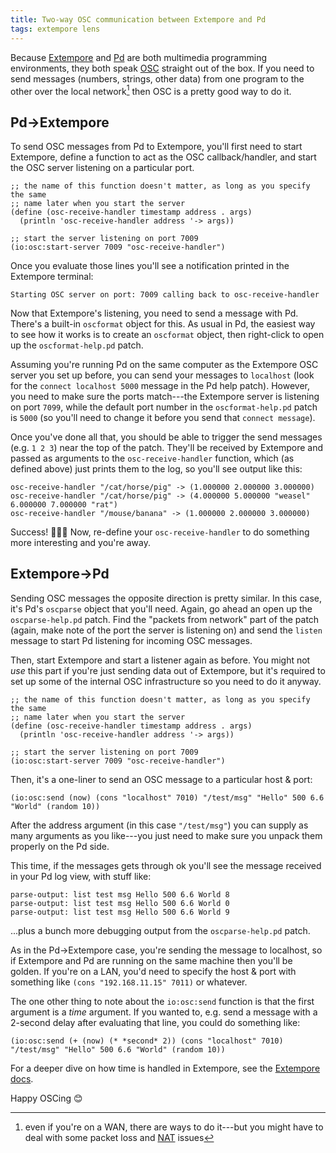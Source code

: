 ```yaml
---
title: Two-way OSC communication between Extempore and Pd
tags: extempore lens
---
```


Because [Extempore](https://github.com/digego/extempore) and
[Pd](https://puredata.info) are both multimedia programming environments, they
both speak [OSC](https://en.wikipedia.org/wiki/Open_Sound_Control) straight out
of the box. If you need to send messages (numbers, strings, other data) from one
program to the other over the local network[^lan] then OSC is a pretty good way
to do it.

[^lan]:
    even if you're on a WAN, there are ways to do it---but you might have to
    deal with some packet loss and
    [NAT](https://en.wikipedia.org/wiki/Network_address_translation) issues

## Pd->Extempore

To send OSC messages from Pd to Extempore, you'll first need to start Extempore,
define a function to act as the OSC callback/handler, and start the OSC server
listening on a particular port.

```xtlang
;; the name of this function doesn't matter, as long as you specify the same
;; name later when you start the server
(define (osc-receive-handler timestamp address . args)
  (println 'osc-receive-handler address '-> args))

;; start the server listening on port 7009
(io:osc:start-server 7009 "osc-receive-handler")
```

Once you evaluate those lines you'll see a notification printed in the Extempore
terminal:

    Starting OSC server on port: 7009 calling back to osc-receive-handler

Now that Extempore's listening, you need to send a message with Pd. There's a
built-in `oscformat` object for this. As usual in Pd, the easiest way to see how
it works is to create an `oscformat` object, then right-click to open up the
`oscformat-help.pd` patch.

Assuming you're running Pd on the same computer as the Extempore OSC server you
set up before, you can send your messages to `localhost` (look for the `connect
localhost 5000` message in the Pd help patch). However, you need to make sure
the ports match---the Extempore server is listening on port `7099`, while the
default port number in the `oscformat-help.pd` patch is `5000` (so you'll need
to change it before you send that `connect message`).

Once you've done all that, you should be able to trigger the send messages (e.g.
`1 2 3`) near the top of the patch. They'll be received by Extempore and passed
as arguments to the `osc-receive-handler` function, which (as defined above)
just prints them to the log, so you'll see output like this:

    osc-receive-handler "/cat/horse/pig" -> (1.000000 2.000000 3.000000)
    osc-receive-handler "/cat/horse/pig" -> (4.000000 5.000000 "weasel" 6.000000 7.000000 "rat")
    osc-receive-handler "/mouse/banana" -> (1.000000 2.000000 3.000000)

Success! 🙌🎉🙌 Now, re-define your `osc-receive-handler` to do something more
interesting and you're away.

## Extempore->Pd

Sending OSC messages the opposite direction is pretty similar. In this case,
it's Pd's `oscparse` object that you'll need. Again, go ahead an open up the
`oscparse-help.pd` patch. Find the "packets from network" part of the patch
(again, make note of the port the server is listening on) and send the `listen`
message to start Pd listening for incoming OSC messages.

Then, start Extempore and start a listener again as before. You might not _use_
this part if you're just sending data out of Extempore, but it's required to set
up some of the internal OSC infrastructure so you need to do it anyway.

```xtlang
;; the name of this function doesn't matter, as long as you specify the same
;; name later when you start the server
(define (osc-receive-handler timestamp address . args)
  (println 'osc-receive-handler address '-> args))

;; start the server listening on port 7009
(io:osc:start-server 7009 "osc-receive-handler")
```

Then, it's a one-liner to send an OSC message to a particular host & port:

```xtlang
(io:osc:send (now) (cons "localhost" 7010) "/test/msg" "Hello" 500 6.6 "World" (random 10))
```

After the address argument (in this case `"/test/msg"`) you can supply as many
arguments as you like---you just need to make sure you unpack them properly on
the Pd side.

This time, if the messages gets through ok you'll see the message received in
your Pd log view, with stuff like:

    parse-output: list test msg Hello 500 6.6 World 8
    parse-output: list test msg Hello 500 6.6 World 0
    parse-output: list test msg Hello 500 6.6 World 9

...plus a bunch more debugging output from the `oscparse-help.pd` patch.

As in the Pd->Extempore case, you're sending the message to localhost, so if
Extempore and Pd are running on the same machine then you'll be golden. If
you're on a LAN, you'd need to specify the host & port with something like
`(cons "192.168.11.15" 7011)` or whatever.

The one other thing to note about the `io:osc:send` function is that the first
argument is a _time_ argument. If you wanted to, e.g. send a message with a
2-second delay after evaluating that line, you could do something like:

```xtlang
(io:osc:send (+ (now) (* *second* 2)) (cons "localhost" 7010) "/test/msg" "Hello" 500 6.6 "World" (random 10))
```

For a deeper dive on how time is handled in Extempore, see the [Extempore
docs](https://extemporelang.github.io/docs/overview/time/).

Happy OSCing 😊
